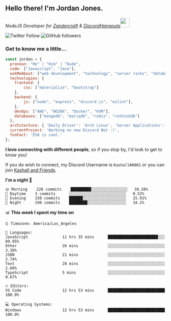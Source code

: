 <h2> Hello there! I'm Jordan Jones.</h2>
<p><em>NodeJS Developer for <a href="https://github.com/Zandercraft">Zandercraft</a> & <a href="https://github.com/DiscordHangouts">DiscordHangouts</a><img src="https://media.giphy.com/media/WUlplcMpOCEmTGBtBW/giphy.gif" width="30"></em></p>

![Twitter Follow](https://img.shields.io/twitter/follow/kashalls?label=Follow)
![GitHub followers](https://img.shields.io/github/followers/kashalls?label=Follow&style=social)

### Get to know me a little...

```javascript
const jordan = {
  pronoun: "He" | "Him" | "Dude",
  code: ["Javascript", "Java"],
  askMeAbout: ["web development", "technology", "server racks", "databases"],
  technologies: {
    frontend: {
        css: ["materialize", "bootstrap"]
    },
    backend: {
        js: ["node", "express", "discord.js", "eslint"],
    },
    devOps: ["AWS", "NGINX", "Docker", "KVM"],
    databases: ["mongodb", "mariadb", "redis", "rethinkdb"]
  },
  architecture: { 'Daily Driver': 'Arch Linux', 'Server Applications': 'Ubuntu Focal' },
  currentProject: 'Working on new Discord Bot :)',
  funFact: 'ES6 is cool.'
};
```

<b>I love connecting with different people</b>, so if you stop by, I'd look to get to know you!

If you do wish to connect, my Discord Username is `Kashall#0001` or you can join <a href="https://discord.gg/Xv7WKN">Kashall and Friends</a>.

<!--START_SECTION:waka-->
**I'm a night 🦉** 

```text
🌞 Morning    228 commits    █████████░░░░░░░░░░░░░░░░   39.38% 
🌆 Daytime    3 commits      ░░░░░░░░░░░░░░░░░░░░░░░░░   0.52% 
🌃 Evening    150 commits    ██████░░░░░░░░░░░░░░░░░░░   25.91% 
🌙 Night      198 commits    ████████░░░░░░░░░░░░░░░░░   34.2%

```


📊 **This week I spent my time on** 

```text
⌚︎ Timezone: America/Los_Angeles

💬 Languages: 
JavaScript               11 hrs 35 mins      ██████████████████████░░░   89.95% 
Other                    26 mins             ░░░░░░░░░░░░░░░░░░░░░░░░░   3.38% 
JSON                     21 mins             ░░░░░░░░░░░░░░░░░░░░░░░░░   2.74% 
Text                     20 mins             ░░░░░░░░░░░░░░░░░░░░░░░░░   2.68% 
TypeScript               5 mins              ░░░░░░░░░░░░░░░░░░░░░░░░░   0.67%

🔥 Editors: 
VS Code                  12 hrs 53 mins      █████████████████████████   100.0%

💻 Operating Systems: 
Windows                  12 hrs 53 mins      █████████████████████████   100.0%

```


<!--END_SECTION:waka-->

